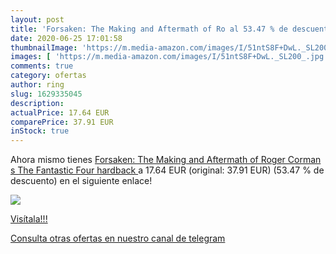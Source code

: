 ```yaml
---
layout: post
title: 'Forsaken: The Making and Aftermath of Ro al 53.47 % de descuento'
date: 2020-06-25 17:01:58
thumbnailImage: 'https://m.media-amazon.com/images/I/51ntS8F+DwL._SL200_.jpg'
images: [ 'https://m.media-amazon.com/images/I/51ntS8F+DwL._SL200_.jpg' ]
comments: true
category: ofertas
author: ring
slug: 1629335045
description:
actualPrice: 17.64 EUR
comparePrice: 37.91 EUR
inStock: true
---
```


Ahora mismo tienes [Forsaken: The Making and Aftermath of Roger Corman s The Fantastic Four  hardback ](https://www.amazon.com/dp/1629335045/?tag=redken08-20) a 17.64 EUR (original: 37.91 EUR) (53.47 %  de descuento) en el siguiente enlace!

[![](https://m.media-amazon.com/images/I/51ntS8F+DwL._SL200_.jpg)](https://www.amazon.com/dp/1629335045/?tag=redken08-20)

[Visítala!!!](https://www.amazon.com/dp/1629335045/?tag=redken08-20)

[Consulta otras ofertas en nuestro canal de telegram](https://t.me/s/ofertas25)
